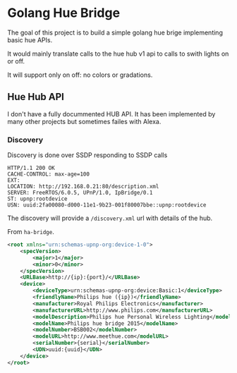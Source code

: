 # Golang Hue Bridge

The goal of this project is to build a simple golang hue brige implementing basic hue APIs.

It would mainly translate calls to the hue hub v1 api to calls to swith lights on or off.

It will support only on off: no colors or gradations.

## Hue Hub API

I don't have a fully docummented HUB API. It has been implemented by many other projects but sometimes failes with Alexa.

### Discovery

Discovery is done over SSDP responding to SSDP calls

```http
HTTP/1.1 200 OK
CACHE-CONTROL: max-age=100
EXT:
LOCATION: http://192.168.0.21:80/description.xml
SERVER: FreeRTOS/6.0.5, UPnP/1.0, IpBridge/0.1
ST: upnp:rootdevice
USN: uuid:2fa00080-d000-11e1-9b23-001f80007bbe::upnp:rootdevice
```

The discovery will provide a ```/discovery.xml``` url with details of the hub.

From ```ha-bridge```.


```xml
<root xmlns="urn:schemas-upnp-org:device-1-0">
    <specVersion>
        <major>1</major>
        <minor>0</minor>
    </specVersion>
    <URLBase>http://{ip}:{port}/</URLBase>
    <device>
        <deviceType>urn:schemas-upnp-org:device:Basic:1</deviceType>
        <friendlyName>Philips hue ({ip})</friendlyName>
        <manufacturer>Royal Philips Electronics</manufacturer>
        <manufacturerURL>http://www.philips.com</manufacturerURL>
        <modelDescription>Philips hue Personal Wireless Lighting</modelDescription>
        <modelName>Philips hue bridge 2015</modelName>
        <modelNumber>BSB002</modelNumber>
        <modelURL>http://www.meethue.com</modelURL>
        <serialNumber>{serial}</serialNumber>
        <UDN>uuid:{uuid}</UDN>
    </device>
</root>
```